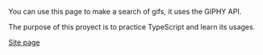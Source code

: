 You can use this page to make a search of gifs, it uses the GIPHY API.

The purpose of this proyect is to practice TypeScript and learn its usages.

[Site page](https://react-ts-02.netlify.app/)
